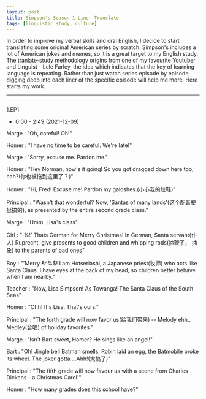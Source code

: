 ```yaml
---
layout: post
title: Simpson's Season 1 Liner Translate
tags: [linguistic study, culture]
---
```


In order to improve my verbal skills and oral English, I decide to start translating some original American series by scratch. Simpson's includes a lot of American jokes and memes, so it is a great target to my English study. The tranlate-study methodology origins from one of my favourite Youtuber and Linguist - Lele Farley, the idea which indicates that the key of learning language is repeating. Rather than just watch series episode by episode, digging deep into each liner of the specific episode will help me more. Here starts my work.

***
***

1.EP1
- 0:00 - 2:49 (2021-12-09)

Marge : "Oh, careful! Oh!"

Homer : "I have no time to be careful. We're late!"


Marge : "Sorry, excuse me. Pardon me."

Homer : "Hey Norman, how's it going! So you got dragged down here too, hah?(你也被拖到这里了？)"

Homer : "Hi, Fred! Excuse me! Pardon my galoshes.(小心我的胶鞋)"


Principal : "Wasn't that wonderful? Now, 'Santas of many lands'(这个配音梗挺搞的), as presented by the entire second grade class."

Marge : "Umm. Lisa's class"


Girl : "'$%&$%!' Thats German for Merry Christmas! In German, Santa servant(仆人) Ruprecht, give presents to good children and whipping rods(抽鞭子， 抽象) to the parents of bad ones"

Boy : "'Merry &^%$! I am Hotseriashi, a Japanese priest(牧师) who acts like Santa Claus. I have eyes at the back of my head, so children better behave when I am nearby."


Teacher : "Now, Lisa Simpson! As Towanga! The Santa Claus of the South Seas" 

Homer : "Ohh! It's Lisa. That's ours."


Principal : "The forth grade will now favor us(给我们带来) -- Melody ehh.. Medley(合唱) of holiday favorites "

Marge : "Isn't Bart sweet, Homer? He sings like an angel!"


Bart : "Oh! Jingle bell Batman smells, Robin laid an egg, the Batmobile broke its wheel. The joker gotta ...Ahh!(太搞了)"


Principal : "The fifth grade will now favour us with a scene from Charles Dickens - a Christmas Carol'"

Homer : "How many grades does this school have?"

